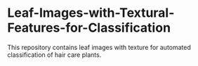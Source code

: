 # Leaf-Images-with-Textural-Features-for-Classification
This repository contains leaf images with texture for automated classification of hair care plants.
